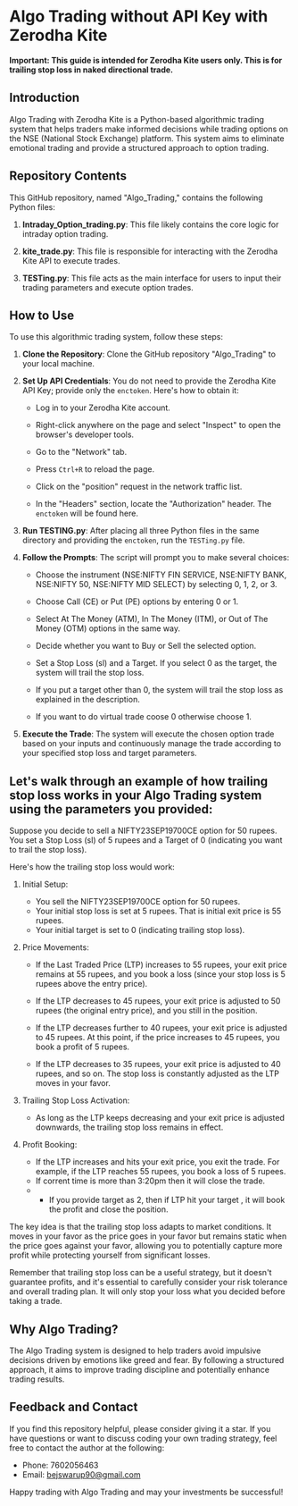 # Algo Trading without API Key with Zerodha Kite

**Important: This guide is intended for Zerodha Kite users only. This is for trailing stop loss in naked directional trade.**

## Introduction

Algo Trading with Zerodha Kite is a Python-based algorithmic trading system that helps traders make informed decisions while trading options on the NSE (National Stock Exchange) platform. This system aims to eliminate emotional trading and provide a structured approach to option trading.

## Repository Contents

This GitHub repository, named "Algo_Trading," contains the following Python files:

1. **Intraday_Option_trading.py**: This file likely contains the core logic for intraday option trading.

2. **kite_trade.py**: This file is responsible for interacting with the Zerodha Kite API to execute trades.

3. **TESTing.py**: This file acts as the main interface for users to input their trading parameters and execute option trades.

## How to Use

To use this algorithmic trading system, follow these steps:

1. **Clone the Repository**: Clone the GitHub repository "Algo_Trading" to your local machine.

2. **Set Up API Credentials**: You do not need to provide the Zerodha Kite API Key; provide only the `enctoken`. Here's how to obtain it:

    - Log in to your Zerodha Kite account.
    
    - Right-click anywhere on the page and select "Inspect" to open the browser's developer tools.

    - Go to the "Network" tab.

    - Press `Ctrl+R` to reload the page.

    - Click on the "position" request in the network traffic list.

    - In the "Headers" section, locate the "Authorization" header. The `enctoken` will be found here.

3. **Run TESTING.py**: After placing all three Python files in the same directory and providing the `enctoken`, run the `TESTing.py` file.

4. **Follow the Prompts**: The script will prompt you to make several choices:

    - Choose the instrument (NSE:NIFTY FIN SERVICE, NSE:NIFTY BANK, NSE:NIFTY 50, NSE:NIFTY MID SELECT) by selecting 0, 1, 2, or 3.

    - Choose Call (CE) or Put (PE) options by entering 0 or 1.

    - Select At The Money (ATM), In The Money (ITM), or Out of The Money (OTM) options in the same way.

    - Decide whether you want to Buy or Sell the selected option.

    - Set a Stop Loss (sl) and a Target. If you select 0 as the target, the system will trail the stop loss.

    - If you put a target other than 0, the system will trail the stop loss as explained in the description.
    - If you want to do virtual trade coose 0 otherwise choose 1.

5. **Execute the Trade**: The system will execute the chosen option trade based on your inputs and continuously manage the trade according to your specified stop loss and target parameters.

## Let's walk through an example of how trailing stop loss works in your Algo Trading system using the parameters you provided:

Suppose you decide to sell a NIFTY23SEP19700CE option for 50 rupees. You set a Stop Loss (sl) of 5 rupees and a Target of 0 (indicating you want to trail the stop loss).

Here's how the trailing stop loss would work:

1. Initial Setup:
   - You sell the NIFTY23SEP19700CE option for 50 rupees.
   - Your initial stop loss is set at 5 rupees. That is initial exit price is 55 rupees.
   - Your initial target is set to 0 (indicating trailing stop loss).

2. Price Movements:
   - If the Last Traded Price (LTP) increases to 55 rupees, your exit price remains at 55 rupees, and you book a loss (since your stop loss is 5 rupees above the entry price).

   - If the LTP decreases to 45 rupees, your exit price is adjusted to 50 rupees (the original entry price), and you still in the position.

   - If the LTP decreases further to 40 rupees, your exit price is adjusted to 45 rupees. At this point, if the price increases to 45 rupees, you book a profit of 5 rupees.

   - If the LTP decreases to 35 rupees, your exit price is adjusted to 40 rupees, and so on. The stop loss is constantly adjusted as the LTP moves in your favor.

3. Trailing Stop Loss Activation:
   - As long as the LTP keeps decreasing and your exit price is adjusted downwards, the trailing stop loss remains in effect.

4. Profit Booking:
   - If the LTP increases and hits your exit price, you exit the trade. For example, if the LTP reaches 55 rupees, you book a loss of 5 rupees.
   - If corrent time is more than 3:20pm then it will close the trade.
   - - If you provide target as 2, then if LTP hit your target , it will book the profit and close the position.

The key idea is that the trailing stop loss adapts to market conditions. It moves in your favor as the price goes in your favor but remains static when the price goes against your favor, allowing you to potentially capture more profit while protecting yourself from significant losses.

Remember that trailing stop loss can be a useful strategy, but it doesn't guarantee profits, and it's essential to carefully consider your risk tolerance and overall trading plan. It will only stop your loss what you decided before taking a trade.

## Why Algo Trading?

The Algo Trading system is designed to help traders avoid impulsive decisions driven by emotions like greed and fear. By following a structured approach, it aims to improve trading discipline and potentially enhance trading results.

## Feedback and Contact

If you find this repository helpful, please consider giving it a star. If you have questions or want to discuss coding your own trading strategy, feel free to contact the author at the following:

- Phone: 7602056463
- Email: bejswarup90@gmail.com

Happy trading with Algo Trading and may your investments be successful!
